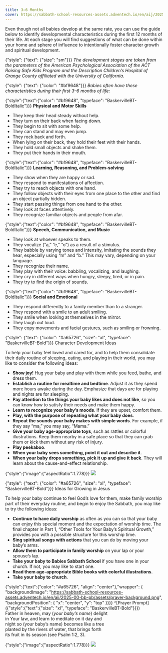 ```yaml
---
title: 3–6 Months
cover: https://sabbath-school-resources-assets.adventech.io/en/aij/2025-00-bb-pb/part-1-06-growing-with-jesus-in-each-stage/3-6m.png
---
```


Even though not all babies develop at the same rate, you can use the guide below to identify developmental characteristics during the first 12 months of their life. At each stage you will find suggestions of what can be done within your home and sphere of influence to intentionally foster character growth and spiritual development.

{"style": {"text": {"size": "sm"}}}
_The development stages are taken from the parameters of the American Psychological Association of the ACT Raising Safe Kids Program and the Description Children’s Hospital of Orange County affiliated with the University of California._

{"style": {"text": {"color": "#bf9648"}}}
_Babies often have these characteristics during their first 3–6 months of life:_

{"style":{"text":{"color": "#bf9648", "typeface": "BaskervilleBT-BoldItalic"}}}
**Physical and Motor Skills**

+ They keep their head steady without help.
+ They turn on their back when facing down.
+ They begin to sit with some help.
+ They can stand and may even jump.
+ They rock back and forth.
+ When lying on their back, they hold their feet with their hands.
+ They hold small objects and shake them.
+ They put their hands in their mouth.

{"style":{"text":{"color": "#bf9648", "typeface": "BaskervilleBT-BoldItalic"}}}
**Learning, Reasoning, and Problem-solving**

+ They show when they are happy or sad.
+ They respond to manifestations of affection.
+ They try to reach objects with one hand.
+ They follow objects with their eyes from one place to the other and find an object partially hidden.
+ They start passing things from one hand to the other.
+ They look at faces attentively.
+ They recognize familiar objects and people from afar.

{"style":{"text":{"color": "#bf9648", "typeface": "BaskervilleBT-BoldItalic"}}}
**Speech, Communication, and Music**

+ They look at whoever speaks to them.
+ They vocalize (“a,” “e,” “o”) as a result of a stimulus.
+ They babble by varying tones and intensity, imitating the sounds they hear, especially using “m” and “b.” This may vary, depending on your language.
+ They recognize their name.
+ They play with their voice: babbling, vocalizing, and laughing.
+ They cry in different ways when hungry, sleepy, tired, or in pain.
+ They try to find the origin of sounds.

{"style":{"text":{"color": "#bf9648", "typeface": "BaskervilleBT-BoldItalic"}}}
**Social and Emotional**

+ They respond differently to a family member than to a stranger.
+ They respond with a smile to an adult smiling.
+ They smile when looking at themselves in the mirror.
+ They laugh out loud.
+ They copy movements and facial gestures, such as smiling or frowning.

{"style": {"text": {"color": "#a65726", "size": "xl", "typeface": "BaskervilleBT-Bold"}}}
Character Development Ideas

To help your baby feel loved and cared for, and to help them consolidate their daily routine of sleeping, eating, and playing in their world, you may like to consider the following ideas:

+ **Show joy!** Hug your baby and play with them while you feed, bathe, and dress them.
+ **Establish a routine for mealtime and bedtime**. Adjust it as they spend more hours awake during the day. Emphasize that days are for playing and nights are for sleeping.
+ **Pay attention to the things your baby likes and does not like**, so you can know how to satisfy their needs and make them happy.
+ **Learn to recognize your baby’s moods**. If they are upset, comfort them.
+ **Play, with the purpose of repeating what your baby does**.
+ **Repeat the sounds your baby makes with simple words**. For example, if they say “ma,” you may say, “Mama.”
+ **Give your baby age-appropriate toys**, such as rattles or colorful illustrations. Keep them nearby in a safe place so that they can grab them or kick them without any risk of injury.
+ **Play peekaboo**.
+ **When your baby sees something, point it out and describe it**.
+ **When your baby drops something, pick it up and give it back**. They will learn about the cause-and-effect relationship.

{"style":{"image":{"aspectRatio":1.778}}}
![](https://sabbath-school-resources-assets.adventech.io/en/aij/2025-00-bb-pb/part-1-06-growing-with-jesus-in-each-stage/watering-can.png)

{"style": {"text": {"color": "#a65726", "size": "xl", "typeface": "BaskervilleBT-Bold"}}}
Ideas for Growing in Jesus

To help your baby continue to feel God’s love for them, make family worship part of their everyday routine, and begin to enjoy the Sabbath, you may like to try the following ideas:

+ **Continue to have daily worship** as often as you can so that your baby can enjoy this special moment and the expectation of worship time. The final chapter in Part 1, “Other Tools for Your Baby’s Spiritual Growth,” provides you with a possible structure for this worship time.
+ **Sing spiritual songs with actions** that you can do by moving your baby’s arms.
+ **Allow them to participate in family worship** on your lap or your spouse’s lap.
+ **Take your baby to Babies Sabbath School** if you have one in your church. If not, you may like to start one.
+ **Read them age-appropriate Bible books with colorful illustrations**.
+ **Take your baby to church**.

{"style":{"text":{"color": "#a65726", "align": "center"},"wrapper": { "backgroundImage": "https://sabbath-school-resources-assets.adventech.io/en/aij/2025-00-bb-pb/assets/prayer-background.png", "backgroundPosition": { "x": "center", "y": "top" }}}}
^[Prayer Prompt]({"style":{"text":{"size": "xl", "typeface": "BaskervilleBT-Bold"}}})\
Father in heaven, may (_your baby’s name_) delight\
in Your law, and learn to meditate on it day and\
night so (your baby’s name) becomes like a tree\
planted by the rivers of water, that brings forth\
its fruit in its season (see Psalm 1:2, 3).

{"style":{"image":{"aspectRatio":1.778}}}
![](https://sabbath-school-resources-assets.adventech.io/en/aij/2025-00-bb-pb/part-1-06-growing-with-jesus-in-each-stage/vase.png)